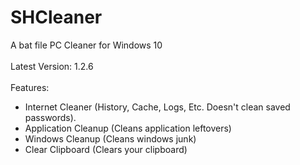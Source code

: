 # SHCleaner
A bat file PC Cleaner for Windows 10
<br><br>
Latest Version: 1.2.6
<br><br>
Features:
- Internet Cleaner (History, Cache, Logs, Etc. Doesn't clean saved passwords).
- Application Cleanup (Cleans application leftovers)
- Windows Cleanup (Cleans windows junk)
- Clear Clipboard (Clears your clipboard)